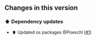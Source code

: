 ## Changes in this version

### ⬆️ Dependency updates

- ⬆️ Updated os packages @Poeschl ([#1](https://github.com/Poeschl-HomeAssistant-Addons/rsync/pull/1))
